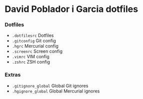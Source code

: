 David Poblador i Garcia dotfiles
================================

### Dotfiles

* `.dotfilesrc`     Dotfiles
* `.gitconfig`      Git config
* `.hgrc`           Mercurial config
* `.screenrc`       Screen config
* `.vimrc`          VIM config
* `.zshrc`          ZSH config


### Extras

* `.gitignore_global`   Global Git ignores
* `.hgignore_global`    Global Mercurial ignores
